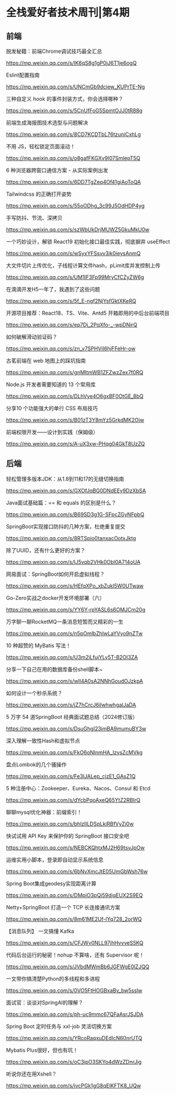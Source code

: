 # 全栈爱好者技术周刊|第4期

## 前端

脱发秘籍：前端Chrome调试技巧最全汇总

https://mp.weixin.qq.com/s/lK6qS8g1gP0jJ6T1je6ogQ

Eslint配置指南

https://mp.weixin.qq.com/s/UNCmGb9dciew_KUPrTE-Ng

三种自定义 hook 的事件封装方式，你会选择哪种？

https://mp.weixin.qq.com/s/5CnUfFoG5SpmtOJJ0tR88g

前端生成海报图技术选型与问题解决

https://mp.weixin.qq.com/s/8CD7KCDTbL76tzuniCxhLg

不用 JS，轻松锁定页面滚动！

https://mp.weixin.qq.com/s/o8gafFKGXv9I07SmlepT5Q

6 种浏览器跨窗口通信方案 - 从实际案例出发

https://mp.weixin.qq.com/s/6DD7TgZeq4Of41giAoToQA

Tailwindcss 的正确打开姿势

https://mp.weixin.qq.com/s/55oODhg_3c99J5OdHDP4yg

手写防抖、节流、深拷贝

https://mp.weixin.qq.com/s/szWbUkDrjMUWZ5GkuMkU0w

一个巧妙设计，解锁 React19 初始化接口最佳实践，彻底摒弃 useEffect

https://mp.weixin.qq.com/s/wSyxYFSsvv3ik0ieysAnmQ

大文件切片上传优化，子线程计算文件hash，pLimit库并发控制上传

https://mp.weixin.qq.com/s/UM1IF3Fp99MryCfCZyZW6g

在滴滴开发H5一年了，我遇到了这些问题

https://mp.weixin.qq.com/s/5f_E-ngf2NjYsfGktXKeRQ

开源项目推荐：React18、TS、Vite、Antd5 开箱即用的中后台前端项目

https://mp.weixin.qq.com/s/ep7Dj_2PqXfo-_-wpDNirQ

如何破解滑动验证码？

https://mp.weixin.qq.com/s/zn_v7SPHViI6hjFFeHr-ow

古茗前端在 web 地图上的踩坑指南

https://mp.weixin.qq.com/s/gnMItmWB1ZFZwzZex7f0RQ

Node.js 开发者需要知道的 13 个常用库

https://mp.weixin.qq.com/s/DLhVye4O6gxBF0OtGE_8bQ

分享10 个功能强大的单行 CSS 布局技巧

https://mp.weixin.qq.com/s/B01zT3Y8mYz5GrkdMK2Ojw

前端权限开发——设计到实践（保姆级）

https://mp.weixin.qq.com/s/A-uX3xw-PHqg04GkT8UzZQ

## 后端

轻松管理多版本JDK：从1.8到11和17的无缝切换指南

https://mp.weixin.qq.com/s/GXOfJqBG0DNdEEy9DzXbSA

Java面试基础篇：== 和 equals 的区别是什么？

https://mp.weixin.qq.com/s/B69SD3g1G-SFpcZGyNFpbQ

SpringBoot实现接口防抖的几种方案，杜绝重复提交

https://mp.weixin.qq.com/s/8RTSpio0tanxacOotxJktg

除了UUID，还有什么更好的方案？

https://mp.weixin.qq.com/s/lJ5vqb2VHk0Obl0A714oUA

网易面试：SpringBoot如何开启虚拟线程？

https://mp.weixin.qq.com/s/HEfqXPo_xbZukl5W0UTwaw

Go-Zero实战之docker开发环境部署（六）

https://mp.weixin.qq.com/s/YY6Y-rpYASL6s6OMJCm20g

万字聊一聊RocketMQ一条消息短暂而又精彩的一生

https://mp.weixin.qq.com/s/n5pOmlbZhIwLaYVyo9nZTw

10 种超赞的 MyBatis 写法！

https://mp.weixin.qq.com/s/U3m2iLfujYLy5T-B2OI3ZA

分享一下自己在用的数据库备份shell脚本~

https://mp.weixin.qq.com/s/wIl4A0sA2NNhGoudOJzkpA

如何设计一个秒杀系统？

https://mp.weixin.qq.com/s/jZ7hCrcJ6ilwhwhgalJaDA

5 万字 54 道SpringBoot 经典面试题总结（2024修订版）

https://mp.weixin.qq.com/s/DsuGhgI23imBA9mumuBY3w

深入理解一致性Hash和虚拟节点

https://mp.weixin.qq.com/s/FkO6oNInmHA_IzysZcMVkg

盘点Lombok的几个骚操作

https://mp.weixin.qq.com/s/Fe3IJALep_cjzE1_GAsZ1Q

5 种注册中心：Zookeeper、Eureka、Nacos、Consul 和 Etcd

https://mp.weixin.qq.com/s/dYcbPqoAxeQ65YtZ2RBIrQ

聊聊mysql优化神器：前缀索引！

https://mp.weixin.qq.com/s/bhlzlILDSpLkiRBfVyZj0w

快试试用 API Key 来保护你的 SpringBoot 接口安全吧

https://mp.weixin.qq.com/s/NEBCKQhtxMJ2H69tsvJpOw

运维实用小脚本，登录即自动显示系统信息

https://mp.weixin.qq.com/s/6bNvXmcJtE05UmGbWsh76w

Spring Boot集成geodesy实现距离计算

https://mp.weixin.qq.com/s/DMpiO3pQi59djqEUX2S9EQ

Netty+SpringBoot 打造一个 TCP 长连接通讯方案

https://mp.weixin.qq.com/s/8m61ME2Uf-lYq728_2orWQ


【消息队列】 一文搞懂 Kafka

https://mp.weixin.qq.com/s/CFJWv0NLL97jhHvvveS5KQ


代码后台运行的秘密！nohup 不算啥，还有 Supervisor 呢！

https://mp.weixin.qq.com/s/JVbdMWmBb6JGFWgE0lZJQQ


一文带你搞清楚Python的多线程和多进程

https://mp.weixin.qq.com/s/0VO5FtHOGBxaBv_bw5sslw


面试官：谈谈对SpringAI的理解？

https://mp.weixin.qq.com/s/ph-uc9mmc67QFaAsrJSJDA


Spring Boot 定时任务与 xxl-job 灵活切换方案

https://mp.weixin.qq.com/s/YRcoRaqxuDEdIcN60nrUTQ


Mybatis Plus很好，但也有坑！

https://mp.weixin.qq.com/s/oC3ipO3SKYo4dWzZDnrJig


听说你还在用Xshell？

https://mp.weixin.qq.com/s/jvcPGk1gG8qElKFTK8_UQw


